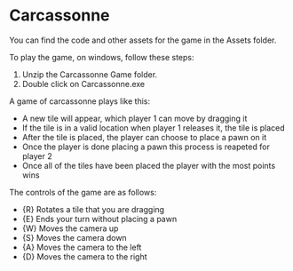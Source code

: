 # Carcassonne
You can find the code and other assets for the game in the Assets folder.

To play the game, on windows, follow these steps:

 1. Unzip the Carcassonne Game folder.
 2. Double click on Carcassonne.exe

A game of carcassonne plays like this:

 - A new tile will appear, which player 1 can move by dragging it
 - If the tile is in a valid location when player 1 releases it, the tile is placed
 - After the tile is placed, the player can choose to place a pawn on it
 - Once the player is done placing a pawn this process is reapeted for player 2
 - Once all of the tiles have been placed the player with the most points wins
 
The controls of the game are as follows:

 - {R} Rotates a tile that you are dragging
 - {E} Ends your turn without placing a pawn
 - {W} Moves the camera up
 - {S} Moves the camera down
 - {A} Moves the camera to the left
 - {D} Moves the camera to the right
